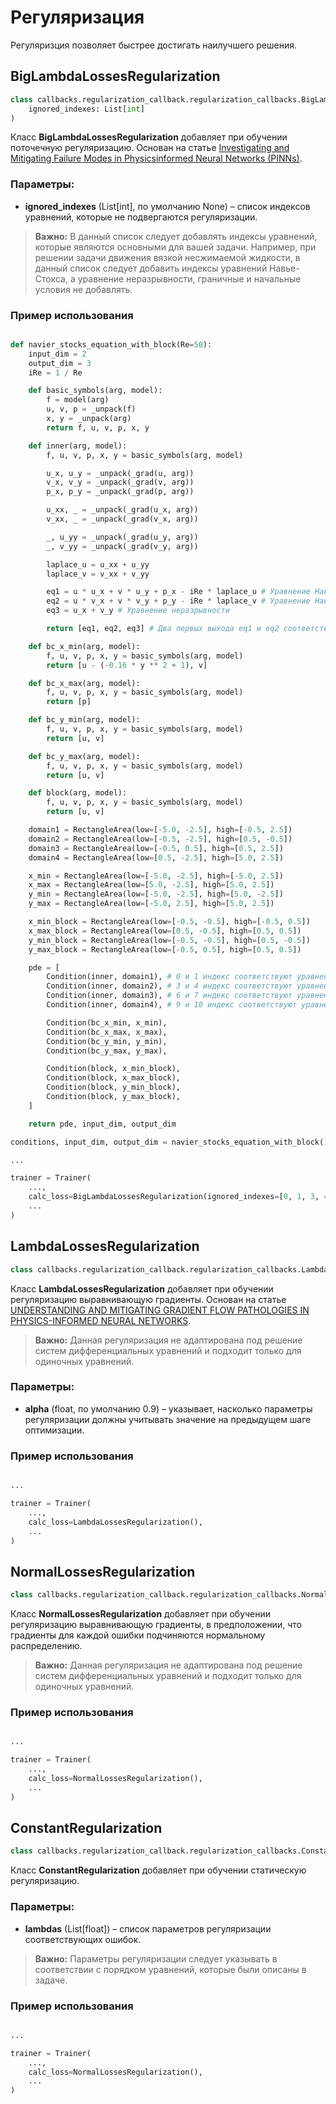 # Регуляризация

Регуляризция позволяет быстрее достигать наилучшего решения.

## BigLambdaLossesRegularization

```python
class callbacks.regularization_callback.regularization_callbacks.BigLambdaLossesRegularization(
    ignored_indexes: List[int]
)
```

Класс **BigLambdaLossesRegularization** добавляет при обучении поточечную регуляризацию. Основан на статье
[Investigating and Mitigating Failure Modes in Physicsinformed Neural Networks (PINNs)](https://arxiv.org/abs/2209.09988).

### Параметры:

- **ignored_indexes** (List[int], по умолчанию None) – список индексов уравнений, которые не подвергаются регуляризации.

> **Важно:**
> В данный список следует добавлять индексы уравнений, которые являются основными для вашей задачи. Например, при
> решении задачи движения вязкой несжимаемой жидкости, в данный список следует добавить индексы уравнений Навье-Стокса,
> а уравнение неразрывности, граничные и начальные условия не добавлять.

### Пример использования

```python

def navier_stocks_equation_with_block(Re=50):
    input_dim = 2
    output_dim = 3
    iRe = 1 / Re

    def basic_symbols(arg, model):
        f = model(arg)
        u, v, p = _unpack(f)
        x, y = _unpack(arg)
        return f, u, v, p, x, y

    def inner(arg, model):
        f, u, v, p, x, y = basic_symbols(arg, model)

        u_x, u_y = _unpack(_grad(u, arg))
        v_x, v_y = _unpack(_grad(v, arg))
        p_x, p_y = _unpack(_grad(p, arg))

        u_xx, _ = _unpack(_grad(u_x, arg))
        v_xx, _ = _unpack(_grad(v_x, arg))

        _, u_yy = _unpack(_grad(u_y, arg))
        _, v_yy = _unpack(_grad(v_y, arg))

        laplace_u = u_xx + u_yy
        laplace_v = v_xx + v_yy

        eq1 = u * u_x + v * u_y + p_x - iRe * laplace_u # Уравнениe Навье-Стокса
        eq2 = u * v_x + v * v_y + p_y - iRe * laplace_v # Уравнениe Навье-Стокса
        eq3 = u_x + v_y # Уравнениe неразрывности

        return [eq1, eq2, eq3] # Два первых выхода eq1 и eq2 соответствуют уравнениям Навье Стокса

    def bc_x_min(arg, model):
        f, u, v, p, x, y = basic_symbols(arg, model)
        return [u - (-0.16 * y ** 2 + 1), v]

    def bc_x_max(arg, model):
        f, u, v, p, x, y = basic_symbols(arg, model)
        return [p]

    def bc_y_min(arg, model):
        f, u, v, p, x, y = basic_symbols(arg, model)
        return [u, v]

    def bc_y_max(arg, model):
        f, u, v, p, x, y = basic_symbols(arg, model)
        return [u, v]

    def block(arg, model):
        f, u, v, p, x, y = basic_symbols(arg, model)
        return [u, v]

    domain1 = RectangleArea(low=[-5.0, -2.5], high=[-0.5, 2.5])
    domain2 = RectangleArea(low=[-0.5, -2.5], high=[0.5, -0.5])
    domain3 = RectangleArea(low=[-0.5, 0.5], high=[0.5, 2.5])
    domain4 = RectangleArea(low=[0.5, -2.5], high=[5.0, 2.5])

    x_min = RectangleArea(low=[-5.0, -2.5], high=[-5.0, 2.5])
    x_max = RectangleArea(low=[5.0, -2.5], high=[5.0, 2.5])
    y_min = RectangleArea(low=[-5.0, -2.5], high=[5.0, -2.5])
    y_max = RectangleArea(low=[-5.0, 2.5], high=[5.0, 2.5])

    x_min_block = RectangleArea(low=[-0.5, -0.5], high=[-0.5, 0.5])
    x_max_block = RectangleArea(low=[0.5, -0.5], high=[0.5, 0.5])
    y_min_block = RectangleArea(low=[-0.5, -0.5], high=[0.5, -0.5])
    y_max_block = RectangleArea(low=[-0.5, 0.5], high=[0.5, 0.5])

    pde = [
        Condition(inner, domain1), # 0 и 1 индекс соответствуют уравнению Навье-Стокса
        Condition(inner, domain2), # 3 и 4 индекс соответствуют уравнению Навье-Стокса
        Condition(inner, domain3), # 6 и 7 индекс соответствуют уравнению Навье-Стокса
        Condition(inner, domain4), # 9 и 10 индекс соответствуют уравнению Навье-Стокса

        Condition(bc_x_min, x_min),
        Condition(bc_x_max, x_max),
        Condition(bc_y_min, y_min),
        Condition(bc_y_max, y_max),

        Condition(block, x_min_block),
        Condition(block, x_max_block),
        Condition(block, y_min_block),
        Condition(block, y_max_block),
    ]

    return pde, input_dim, output_dim

conditions, input_dim, output_dim = navier_stocks_equation_with_block()

...

trainer = Trainer(
    ...,
    calc_loss=BigLambdaLossesRegularization(ignored_indexes=[0, 1, 3, 4, 6, 7, 9, 10]),
    ...
)
```

## LambdaLossesRegularization

```python
class callbacks.regularization_callback.regularization_callbacks.LambdaLossesRegularization(alpha: float)
```

Класс **LambdaLossesRegularization** добавляет при обучении регуляризацию выравнивающую градиенты. Основан на статье
[UNDERSTANDING AND MITIGATING GRADIENT FLOW PATHOLOGIES IN PHYSICS-INFORMED NEURAL NETWORKS](https://arxiv.org/abs/2001.04536).

> **Важно:**
> Данная регуляризация не адаптирована под решение систем дифференциальных уравнений и подходит только для одиночных
> уравнений.

### Параметры:

- **alpha** (float, по умолчанию 0.9) – указывает, насколько параметры регуляризации должны учитывать значение на
  предыдущем шаге оптимизации.

### Пример использования

```python

...

trainer = Trainer(
    ...,
    calc_loss=LambdaLossesRegularization(),
    ...
)
```

## NormalLossesRegularization

```python
class callbacks.regularization_callback.regularization_callbacks.NormalLossesRegularization()
```

Класс **NormalLossesRegularization** добавляет при обучении регуляризацию выравнивающую градиенты, в предположении, что
градиенты для каждой ошибки подчиняются нормальному распределению.

> **Важно:**
> Данная регуляризация не адаптирована под решение систем дифференциальных уравнений и подходит только для одиночных
> уравнений.

### Пример использования

```python

...

trainer = Trainer(
    ...,
    calc_loss=NormalLossesRegularization(),
    ...
)
```

## ConstantRegularization

```python
class callbacks.regularization_callback.regularization_callbacks.ConstantRegularization(lambdas: List[float])
```

Класс **ConstantRegularization** добавляет при обучении статическую регуляризацию.

### Параметры:

- **lambdas** (List[float]) – список параметров регуляризации соответствующих ошибок.

> **Важно:**
> Параметры регуляризации следует указывать в соответствии с порядком уравнений, которые были описаны в задаче.

### Пример использования

```python

...

trainer = Trainer(
    ...,
    calc_loss=NormalLossesRegularization(),
    ...
)
```